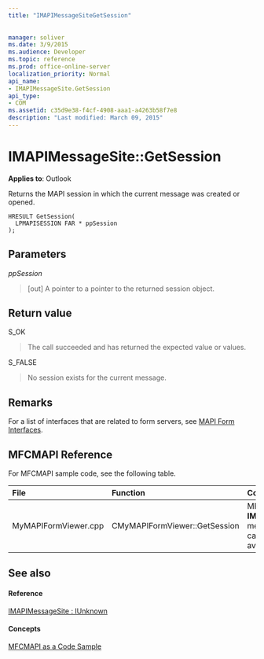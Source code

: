 ```yaml
---
title: "IMAPIMessageSiteGetSession"
 
 
manager: soliver
ms.date: 3/9/2015
ms.audience: Developer
ms.topic: reference
ms.prod: office-online-server
localization_priority: Normal
api_name:
- IMAPIMessageSite.GetSession
api_type:
- COM
ms.assetid: c35d9e38-f4cf-4908-aaa1-a4263b58f7e8
description: "Last modified: March 09, 2015"
---
```


# IMAPIMessageSite::GetSession

  
  
**Applies to**: Outlook 
  
Returns the MAPI session in which the current message was created or opened.
  
```
HRESULT GetSession(
  LPMAPISESSION FAR * ppSession
);
```

## Parameters

 _ppSession_
  
> [out] A pointer to a pointer to the returned session object.
    
## Return value

S_OK 
  
> The call succeeded and has returned the expected value or values.
    
S_FALSE 
  
> No session exists for the current message.
    
## Remarks

For a list of interfaces that are related to form servers, see [MAPI Form Interfaces](mapi-form-interfaces.md).
  
## MFCMAPI Reference

For MFCMAPI sample code, see the following table.
  
|**File**|**Function**|**Comment**|
|:-----|:-----|:-----|
|MyMAPIFormViewer.cpp  <br/> |CMyMAPIFormViewer::GetSession  <br/> |MFCMAPI uses the **IMAPIMessageSite::GetSession** method to return the currently cached session pointer, if it is available.  <br/> |
   
## See also

#### Reference

[IMAPIMessageSite : IUnknown](imapimessagesiteiunknown.md)
#### Concepts

[MFCMAPI as a Code Sample](mfcmapi-as-a-code-sample.md)

